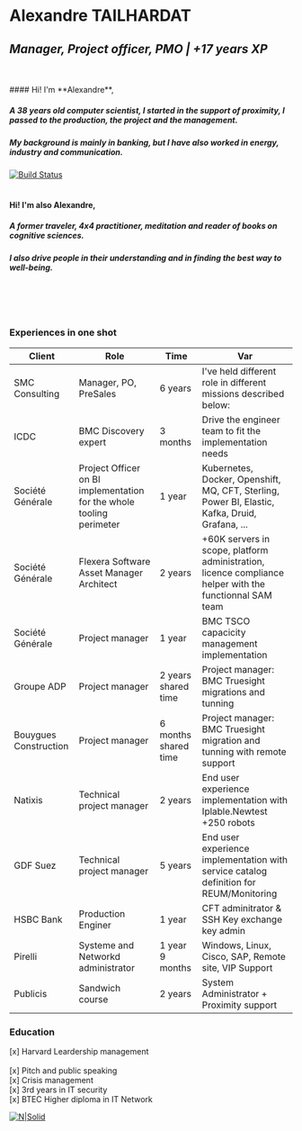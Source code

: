 # Alexandre TAILHARDAT
## _Manager, Project officer, PMO | +17 years XP_ <br>
<br>
<br>
#### Hi! I'm  **Alexandre**,

##### A 38 years old computer scientist, I started in the support of proximity, I passed to the production, the project and the management.
##### My background is mainly in banking, but I have also worked in energy, industry and communication.
[![Build Status](https://travis-ci.org/joemccann/dillinger.svg?branch=master)](https://www.linkedin.com/in/atailhardat/) <br>
<br>
#### Hi! I'm  also **Alexandre**, 
##### A former traveler, 4x4 practitioner, meditation and reader of books on cognitive sciences.
##### I also drive people in their understanding and in finding the best way to well-being.
<br>
<br>
<br>

### Experiences in one shot

| Client | Role | Time | Var
| -------| -----| ---- | ---- |
| SMC Consulting | Manager, PO, PreSales | 6 years | I've held different role in different missions described below:
| ICDC           | BMC Discovery expert | 3 months | Drive the engineer team to fit the implementation needs
| Société Générale | Project Officer on BI implementation for the whole tooling perimeter | 1 year | Kubernetes, Docker, Openshift, MQ, CFT, Sterling, Power BI, Elastic, Kafka, Druid, Grafana, ...
| Société Générale | Flexera Software Asset Manager Architect | 2 years | +60K servers in scope, platform administration, licence compliance helper with the functionnal SAM team
| Société Générale | Project manager | 1 year | BMC TSCO capacicity management implementation
| Groupe ADP | Project manager  | 2 years shared time | Project manager: BMC Truesight migrations and tunning
| Bouygues Construction | Project manager | 6 months shared time | Project manager: BMC Truesight migration and tunning with remote support 
| Natixis | Technical project manager | 2 years | End user experience implementation with Iplable.Newtest +250 robots
| GDF Suez | Technical project manager | 5 years | End user experience implementation with service catalog definition for REUM/Monitoring
| HSBC Bank| Production Enginer | 1 year | CFT adminitrator & SSH Key exchange key admin
| Pirelli | Systeme and Networkd administrator | 1 year 9 months | Windows, Linux, Cisco, SAP, Remote site, VIP Support
| Publicis | Sandwich course | 2 years | System Administrator + Proximity support 

### Education 
 [x] Harvard Leardership management <br>  
 [x] Pitch and public speaking <br>
 [x] Crisis management <br>
 [x] 3rd years in IT security <br>
 [x] BTEC Higher diploma in IT Network <br>

[![N|Solid](https://brand.linkedin.com/content/dam/me/business/en-us/amp/brand-site/v2/bg/LI-Logo.svg.original.svg)](https://www.linkedin.com/in/atailhardat/)
